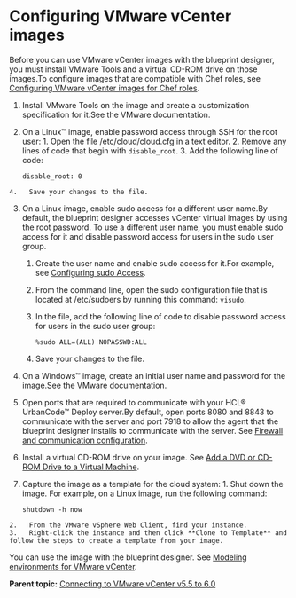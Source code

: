 # Configuring VMware vCenter images

Before you can use VMware vCenter images with the blueprint designer, you must install VMware Tools and a virtual CD-ROM drive on those images.To configure images that are compatible with Chef roles, see [Configuring VMware vCenter images for Chef roles](cloud_connect_vmware_images_chef.md#).

1.  Install VMware Tools on the image and create a customization specification for it.See the VMware documentation.
2.   On a Linux™ image, enable password access through SSH for the root user: 
    1.   Open the file /etc/cloud/cloud.cfg in a text editor. 
    2.   Remove any lines of code that begin with `disable_root`. 
    3.   Add the following line of code: 

        ```
        disable_root: 0
        ```

    4.   Save your changes to the file. 
3.  On a Linux image, enable sudo access for a different user name.By default, the blueprint designer accesses vCenter virtual images by using the root password. To use a different user name, you must enable sudo access for it and disable password access for users in the sudo user group.
    1.  Create the user name and enable sudo access for it.For example, see [Configuring sudo Access](https://access.redhat.com/documentation/en-US/Red_Hat_Enterprise_Linux_OpenStack_Platform/2/html/Getting_Started_Guide/ch02s03.html).
    2.  From the command line, open the sudo configuration file that is located at /etc/sudoers by running this command: `visudo`.
    3.  In the file, add the following line of code to disable password access for users in the sudo user group: 

        ```
        %sudo ALL=(ALL) NOPASSWD:ALL
        ```

    4.  Save your changes to the file.
4.  On a Windows™ image, create an initial user name and password for the image.See the VMware documentation.
5.  Open ports that are required to communicate with your HCL® UrbanCode™ Deploy server.By default, open ports 8080 and 8843 to communicate with the server and port 7918 to allow the agent that the blueprint designer installs to communicate with the server. See [Firewall and communication configuration](../../com.ibm.udeploy.install.doc/topics/agent_firewalls.md#).
6.   Install a virtual CD-ROM drive on your image. See [Add a DVD or CD-ROM Drive to a Virtual Machine](https://pubs.vmware.com/vsphere-4-esx-vcenter/index.jsp?topic=/com.vmware.vsphere.vmadmin.doc_41/vsp_vm_guide/configuring_virtual_machines/t_add_a_dvd_cd-rom_drive_to_a_virtual_machine.html).
7.   Capture the image as a template for the cloud system: 
    1.   Shut down the image. For example, on a Linux image, run the following command:

        ```
        shutdown -h now
        ```

    2.   From the VMware vSphere Web Client, find your instance. 
    3.   Right-click the instance and then click **Clone to Template** and follow the steps to create a template from your image. 

You can use the image with the blueprint designer. See [Modeling environments for VMware vCenter](blueprint_edit_vc.md).

**Parent topic:** [Connecting to VMware vCenter v5.5 to 6.0](../../com.ibm.edt.doc/topics/cloud_connect_vmware.md)

